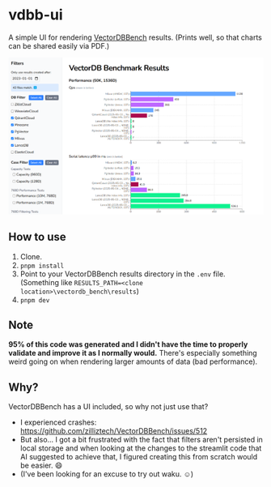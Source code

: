 # vdbb-ui

A simple UI for rendering [VectorDBBench](https://github.com/zilliztech/VectorDBBench) results. (Prints well, so that charts can be shared easily via PDF.)

![screenshot](./assets/screenshot.png)

## How to use

1. Clone.
2. `pnpm install`
3. Point to your VectorDBBench results directory in the `.env` file. (Something like `RESULTS_PATH=<clone location>\vectordb_bench\results`)
4. `pnpm dev`

## Note

**95% of this code was generated and I didn't have the time to properly validate and improve it as I normally would.** There's especially something weird going on when rendering larger amounts of data (bad performance).

## Why?

VectorDBBench has a UI included, so why not just use that?

- I experienced crashes: https://github.com/zilliztech/VectorDBBench/issues/512
- But also... I got a bit frustrated with the fact that filters aren't persisted in local storage and when looking at the changes to the streamlit code that AI suggested to achieve that, I figured creating this from scratch would be easier. 😄
- (I've been looking for an excuse to try out waku. ☺️)
